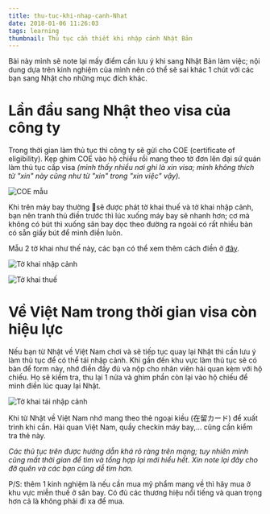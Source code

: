 ```yaml
---
title: thu-tuc-khi-nhap-canh-Nhat
date: 2018-01-06 11:26:03
tags: learning
thumbnail: Thủ tục cần thiết khi nhập cảnh Nhật Bản
---
```


Bài này mình sẽ note lại mấy điểm cần lưu ý khi sang Nhật Bản làm việc; nội dung dựa trên kinh nghiệm của mình nên có thể sẽ sai khác 1 chút với các bạn sang Nhật cho những mục đích khác.

# Lần đầu sang Nhật theo visa của công ty
Trong thời gian làm thủ tục thì công ty sẽ gửi cho COE (certificate of eligibility). Kẹp ghim COE vào hộ chiếu rồi mang theo tờ đơn lên đại sứ quán làm thủ tục cấp visa *(mình thấy nhiều nơi ghi là xin visa; mình không thích từ "xin" này cũng như từ "xin" trong "xin việc" vậy).*

![COE mẫu](https://i.imgur.com/1dNOi97.gif)

Khi trên máy bay thường sẽ được phát tờ khai thuế và tờ khai nhập cảnh, bạn nên tranh thủ điền trước thì lúc xuống máy bay sẽ nhanh hơn; cơ mà không có bút thì xuống sân bay dọc theo đường ra ngoài có rất nhiều bàn có sẵn giấy bút để mình điền luôn.

Mẫu 2 tờ khai như thế này, các bạn có thể xem thêm cách điền ở [đây](https://baonhat.com/du-hoc-nhat-ban/huong-dan-dien-cac-to-khai-nhap-canh-tai-san-bay-nhat-ban.html).

![Tờ khai nhập cảnh](https://i.imgur.com/7sZzXv9.png)

![Tờ khai thuế](https://i.imgur.com/gEpw0X5.png)

# Về Việt Nam trong thời gian visa còn hiệu lực

Nếu bạn từ Nhật về Việt Nam chơi và sẽ tiếp tục quay lại Nhật thì cần lưu ý làm thủ tục để có thể tái nhập cảnh. Khi gần đến khu vực làm thủ tục sẽ có bàn để form này, nhớ điền đầy đủ và nộp cho nhân viên hải quan kèm với hộ chiếu. Họ sẽ kiểm tra, thu lại 1 nửa và ghim phần còn lại vào hộ chiếu để mình điền lúc quay lại Nhật.

![Tờ khai tái nhập cảnh](https://i.imgur.com/ABYMJgo.png)

Khi từ Nhật về Việt Nam nhớ mang theo thẻ ngoại kiều (在留カード) để xuất trình khi cần. Hải quan Việt Nam, quầy checkin máy bay,... cũng cần kiểm tra thẻ này.

*Các thủ tục trên được hướng dẫn khá rõ ràng trên mạng; tuy nhiên mình cũng mất thời gian để tìm và tổng hợp lại mới hiểu hết. Xin note lại đây cho đỡ quên và các bạn cũng dễ tìm hơn.*

P/S: thêm 1 kinh nghiệm là nếu cần mua mỹ phẩm mang về thì hãy mua ở khu vực miễn thuế ở sân bay. Có đủ các thương hiệu nổi tiếng và quan trọng hơn cả là không phải đi xa để mua.